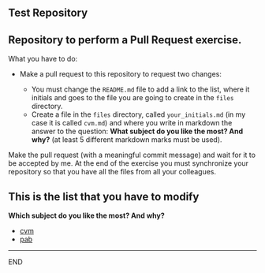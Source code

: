 ## Test Repository

## Repository to perform a Pull Request exercise.

What you have to do:

* Make a pull request to this repository to request two changes:

    * You must change the `README.md` file to add a link to the list, where it initials and goes to the file you are going to create in the `files` directory.
    * Create a file in the `files` directory, called `your_initials.md` (in my case it is called `cvm.md`) and where you write in markdown the answer to the question: **What subject do you like the most? And why?** (at least 5 different markdown marks must be used).

Make the pull request (with a meaningful commit message) and wait for it to be accepted by me. At the end of the exercise you must synchronize your repository so that you have all the files from all your colleagues.

## This is the list that you have to modify

**Which subject do you like the most? And why?**

* [cvm](files/cvm.md)
* [pab](files/cvm.md)

---

END
